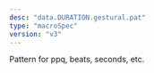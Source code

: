 ```yaml
---
desc: "data.DURATION.gestural.pat"
type: "macroSpec"
version: "v3"
---
```


Pattern for ppq, beats, seconds, etc.